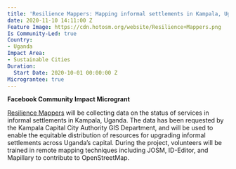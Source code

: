 ```yaml
---
title: 'Resilience Mappers: Mapping informal settlements in Kampala, Uganda'
date: 2020-11-10 14:11:00 Z
Feature Image: https://cdn.hotosm.org/website/Resilience+Mappers.png
Is Community-Led: true
Country:
- Uganda
Impact Area:
- Sustainable Cities
Duration:
  Start Date: 2020-10-01 00:00:00 Z
Micrograntee: true
---
```


**Facebook Community Impact Microgrant**

[Resilience Mappers](https://www.facebook.com/RMappers/) will be collecting data on the status of services in informal settlements in Kampala, Uganda. The data has been requested by the Kampala Capital City Authority GIS Department, and will be used to enable the equitable distribution of resources for upgrading informal settlements across Uganda’s capital. During the project, volunteers will be trained in remote mapping techniques including JOSM, ID-Editor, and Mapillary to contribute to OpenStreetMap.